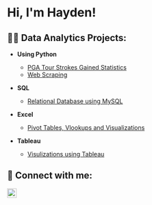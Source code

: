 <h1>Hi, I'm Hayden! </h1>

<h2>👨‍💻 Data Analytics Projects:</h2>

- <b>Using Python</b>
  - [PGA Tour Strokes Gained Statistics](https://github.com/hayden-sutter/Pandas-Data-Visulization)
  - [Web Scraping](https://github.com/hayden-sutter/Web-Scraping)
 
- <b>SQL</b>
  - [Relational Database using MySQL](https://github.com/hayden-sutter/SQL)

- <b>Excel</b>
  - [Pivot Tables, Vlookups and Visualizations](https://github.com/hayden-sutter/Excel)
 
- <b>Tableau</b>
  - [Visulizations using Tableau](https://github.com/hayden-sutter/Tableau)


<h2> 🤳 Connect with me:</h2>

[<img align="left" alt="JoshMadakor | LinkedIn" width="22px" src="https://cdn.jsdelivr.net/npm/simple-icons@v3/icons/linkedin.svg" />][linkedin]

[linkedin]: https://www.linkedin.com/in/hayden-sutter

<!--
**joshmadakor1/joshmadakor1** is a ✨ _special_ ✨ repository because its `README.md` (this file) appears on your GitHub profile.

Here are some ideas to get you started:

- 🔭 I’m currently working on ...
- 🌱 I’m currently learning ...
- 👯 I’m looking to collaborate on ...
- 🤔 I’m looking for help with ...
- 💬 Ask me about ...
- 📫 How to reach me: ...
- 😄 Pronouns: ...
- ⚡ Fun fact: ...
-->
